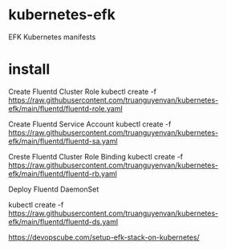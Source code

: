# kubernetes-efk
EFK Kubernetes manifests



# install

Create Fluentd Cluster Role
kubectl create -f https://raw.githubusercontent.com/truanguyenvan/kubernetes-efk/main/fluentd/fluentd-role.yaml

Create Fluentd Service Account 
kubectl create -f https://raw.githubusercontent.com/truanguyenvan/kubernetes-efk/main/fluentd/fluentd-sa.yaml

Creste Fluentd Cluster Role Binding
kubectl create -f https://raw.githubusercontent.com/truanguyenvan/kubernetes-efk/main/fluentd/fluentd-rb.yaml

Deploy Fluentd DaemonSet

kubectl create -f https://raw.githubusercontent.com/truanguyenvan/kubernetes-efk/main/fluentd/fluentd-ds.yaml

https://devopscube.com/setup-efk-stack-on-kubernetes/
